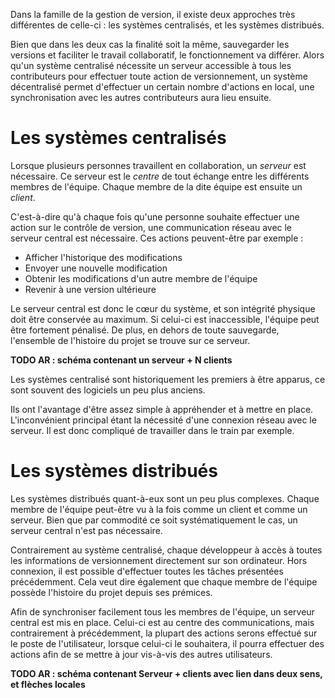 Dans la famille de la gestion de version, il existe deux approches très différentes de celle-ci : les systèmes centralisés, et les systèmes distribués. 

Bien que dans les deux cas la finalité soit la même, sauvegarder les versions et faciliter le travail collaboratif, le fonctionnement va différer. Alors qu'un système centralisé nécessite un serveur accessible à tous les contributeurs pour effectuer toute action de versionnement, un système décentralisé permet d'effectuer un certain nombre d'actions en local, une synchronisation avec les autres contributeurs aura lieu ensuite.

# Les systèmes centralisés
Lorsque plusieurs personnes travaillent en collaboration, un *serveur* est nécessaire. Ce serveur est le *centre* de tout échange entre les différents membres de l'équipe. Chaque membre de la dite équipe est ensuite un *client*.

C'est-à-dire qu'à chaque fois qu'une personne souhaite effectuer une action sur le contrôle de version, une communication réseau avec le serveur central est nécessaire. Ces actions peuvent-être par exemple : 

- Afficher l'historique des modifications
- Envoyer une nouvelle modification
- Obtenir les modifications d'un autre membre de l'équipe
- Revenir à une version ultérieure

Le serveur central est donc le cœur du système, et son intégrité physique doit être conservée au maximum. Si celui-ci est inaccessible, l'équipe peut être fortement pénalisé. De plus, en dehors de toute sauvegarde, l'ensemble de l'histoire du projet se trouve sur ce serveur.

**TODO AR : schéma contenant un serveur + N clients**

Les systèmes centralisé sont historiquement les premiers à être apparus, ce sont souvent des logiciels un peu plus anciens.

Ils ont l'avantage d'être assez simple à appréhender et à mettre en place. L'inconvénient principal étant la nécessité d'une connexion réseau avec le serveur. Il est donc compliqué de travailler dans le train par exemple.

# Les systèmes distribués
Les systèmes distribués quant-à-eux sont un peu plus complexes. Chaque membre de l'équipe peut-être vu à la fois comme un client et comme un serveur. Bien que par commodité ce soit systématiquement le cas, un serveur central n'est pas nécessaire.

Contrairement au système centralisé,  chaque développeur à accès à toutes les informations de versionnement directement sur son ordinateur. Hors connexion, il est possible d'effectuer toutes les tâches présentées
précédemment. Cela veut dire également que chaque membre de l'équipe possède l'histoire du projet depuis ses prémices. 

Afin de synchroniser facilement tous les membres de l'équipe, un serveur central est mis en place. Celui-ci est au centre des communications, mais contrairement à précédemment, la plupart des actions serons effectué sur le poste de l'utilisateur, lorsque celui-ci le souhaitera, il pourra effectuer des actions afin de se mettre à jour vis-à-vis des autres utilisateurs.

**TODO AR : schéma contenant Serveur + clients avec lien dans deux sens, et flèches locales**
